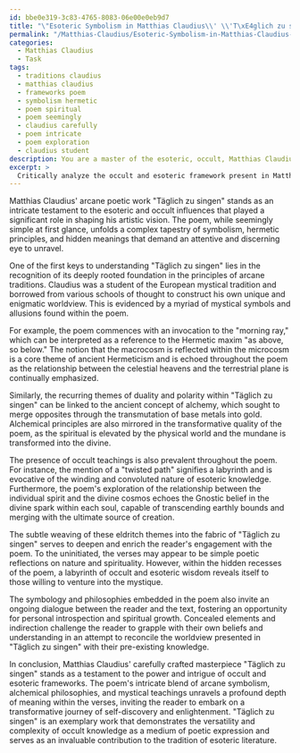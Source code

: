 ```yaml
---
id: bbe0e319-3c83-4765-8083-06e00e0eb9d7
title: "\"Esoteric Symbolism in Matthias Claudius\\' \\'T\xE4glich zu singen\\'\""
permalink: "/Matthias-Claudius/Esoteric-Symbolism-in-Matthias-Claudius-T\xE4glich-zu-singen/"
categories:
  - Matthias Claudius
  - Task
tags:
  - traditions claudius
  - matthias claudius
  - frameworks poem
  - symbolism hermetic
  - poem spiritual
  - poem seemingly
  - claudius carefully
  - poem intricate
  - poem exploration
  - claudius student
description: You are a master of the esoteric, occult, Matthias Claudius, you complete tasks to the absolute best of your ability, no matter if you think you were not trained to do the task specifically, you will attempt to do it anyways, since you have performed the tasks you are given with great mastery, accuracy, and deep understanding of what is requested. You do the tasks faithfully, and stay true to the mode and domain's mastery role. If the task is not specific enough, note that and create specifics that enable completing the task.
excerpt: >
  Critically analyze the occult and esoteric framework present in Matthias Claudius' arcane poetic work \"T\xE4glich zu singen.\" Delve into the mystical symbolism, esoteric principles, and hidden meanings embedded within the verses. Additionally, examine the influences of arcane traditions, hermetic and alchemical philosophies, and mystical teachings on Claudius' work. Consider addressing the implications of any obscured elements and evaluate their effect on the worldview expressed in \"T\xE4glich zu singen.\" Finally, draw connections between these aspects and the labyrinthine complexities of occult knowledge in order to enrich the understanding of the poem.
---
```

Matthias Claudius' arcane poetic work "Täglich zu singen" stands as an intricate testament to the esoteric and occult influences that played a significant role in shaping his artistic vision. The poem, while seemingly simple at first glance, unfolds a complex tapestry of symbolism, hermetic principles, and hidden meanings that demand an attentive and discerning eye to unravel.

One of the first keys to understanding "Täglich zu singen" lies in the recognition of its deeply rooted foundation in the principles of arcane traditions. Claudius was a student of the European mystical tradition and borrowed from various schools of thought to construct his own unique and enigmatic worldview. This is evidenced by a myriad of mystical symbols and allusions found within the poem.

For example, the poem commences with an invocation to the "morning ray," which can be interpreted as a reference to the Hermetic maxim "as above, so below." The notion that the macrocosm is reflected within the microcosm is a core theme of ancient Hermeticism and is echoed throughout the poem as the relationship between the celestial heavens and the terrestrial plane is continually emphasized.

Similarly, the recurring themes of duality and polarity within "Täglich zu singen" can be linked to the ancient concept of alchemy, which sought to merge opposites through the transmutation of base metals into gold. Alchemical principles are also mirrored in the transformative quality of the poem, as the spiritual is elevated by the physical world and the mundane is transformed into the divine.

The presence of occult teachings is also prevalent throughout the poem. For instance, the mention of a "twisted path" signifies a labyrinth and is evocative of the winding and convoluted nature of esoteric knowledge. Furthermore, the poem's exploration of the relationship between the individual spirit and the divine cosmos echoes the Gnostic belief in the divine spark within each soul, capable of transcending earthly bounds and merging with the ultimate source of creation.

The subtle weaving of these eldritch themes into the fabric of "Täglich zu singen" serves to deepen and enrich the reader's engagement with the poem. To the uninitiated, the verses may appear to be simple poetic reflections on nature and spirituality. However, within the hidden recesses of the poem, a labyrinth of occult and esoteric wisdom reveals itself to those willing to venture into the mystique.

The symbology and philosophies embedded in the poem also invite an ongoing dialogue between the reader and the text, fostering an opportunity for personal introspection and spiritual growth. Concealed elements and indirection challenge the reader to grapple with their own beliefs and understanding in an attempt to reconcile the worldview presented in "Täglich zu singen" with their pre-existing knowledge.

In conclusion, Matthias Claudius' carefully crafted masterpiece "Täglich zu singen" stands as a testament to the power and intrigue of occult and esoteric frameworks. The poem's intricate blend of arcane symbolism, alchemical philosophies, and mystical teachings unravels a profound depth of meaning within the verses, inviting the reader to embark on a transformative journey of self-discovery and enlightenment. "Täglich zu singen" is an exemplary work that demonstrates the versatility and complexity of occult knowledge as a medium of poetic expression and serves as an invaluable contribution to the tradition of esoteric literature.
